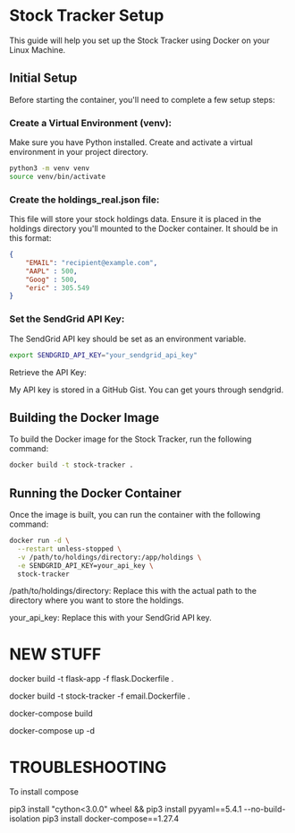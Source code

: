 # Stock Tracker Setup

This guide will help you set up the Stock Tracker using Docker on your Linux Machine.

## Initial Setup
Before starting the container, you'll need to complete a few setup steps:

### Create a Virtual Environment (venv):

Make sure you have Python installed.
Create and activate a virtual environment in your project directory.
```bash
python3 -m venv venv
source venv/bin/activate
```
### Create the holdings_real.json file:

This file will store your stock holdings data. Ensure it is placed in the holdings directory you'll mounted to the Docker container. It should be in this format:

```json
{
    "EMAIL": "recipient@example.com",
    "AAPL" : 500,
    "Goog" : 500,
    "eric" : 305.549
}
```

### Set the SendGrid API Key:

The SendGrid API key should be set as an environment variable.
```bash
export SENDGRID_API_KEY="your_sendgrid_api_key"
```
Retrieve the API Key:

My API key is stored in a GitHub Gist. You can get yours through sendgrid.

## Building the Docker Image

To build the Docker image for the Stock Tracker, run the following command:

```bash
docker build -t stock-tracker .
```
## Running the Docker Container
Once the image is built, you can run the container with the following command:

```bash
docker run -d \
  --restart unless-stopped \
  -v /path/to/holdings/directory:/app/holdings \
  -e SENDGRID_API_KEY=your_api_key \
  stock-tracker
```
/path/to/holdings/directory: Replace this with the actual path to the directory where you want to store the holdings.

your_api_key: Replace this with your SendGrid API key.





# NEW STUFF

docker build -t flask-app -f flask.Dockerfile .


docker build -t stock-tracker -f email.Dockerfile .


docker-compose build


docker-compose up -d

# TROUBLESHOOTING

To install compose

pip3 install "cython<3.0.0" wheel && pip3 install pyyaml==5.4.1 --no-build-isolation
pip3 install docker-compose==1.27.4

